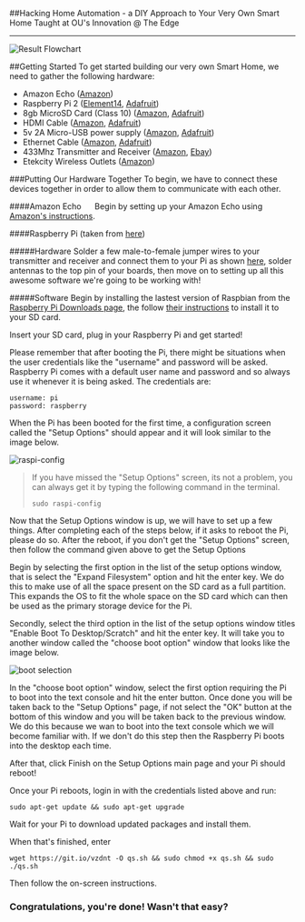 ##Hacking Home Automation - a DIY Approach to Your Very Own Smart Home
Taught at OU's Innovation @ The Edge

---
![Result Flowchart](http://i.imgur.com/Gk2KMJq.png)

##Getting Started
To get started building our very own Smart Home, we need to gather the following hardware:
* Amazon Echo ([Amazon](http://www.amazon.com/Amazon-SK705DI-Echo/dp/B00X4WHP5E/))
* Raspberry Pi 2 ([Element14](http://www.newark.com/raspberry-pi/raspberrypi-2-modb-1gb/sbc-raspberry-pi-2-model-b-1gb/dp/38Y6467), [Adafruit](https://www.adafruit.com/products/2358))
* 8gb MicroSD Card (Class 10) ([Amazon](http://www.amazon.com/SanDisk-MicroSDHC-Standard-Packaging-SDSDQUAN-008G-G4A/dp/B00M55C0VU/), [Adafruit](https://www.adafruit.com/products/2692))
* HDMI Cable ([Amazon](http://www.amazon.com/AmazonBasics-High-Speed-HDMI-Cable-Supports/dp/B00870ZHCQ/), [Adafruit](https://www.adafruit.com/products/608))
* 5v 2A Micro-USB power supply ([Amazon](http://www.amazon.com/NorthPada%C2%AE-Charger-Raspberry-Android-Samsung/dp/B00OY7HR1U/), [Adafruit](https://www.adafruit.com/products/1995))
* Ethernet Cable ([Amazon](http://www.amazon.com/Mediabridge-Cat5e-Ethernet-Patch-Cable/dp/B003O973OA/), [Adafruit](https://www.adafruit.com/products/994))
* 433Mhz Transmitter and Receiver ([Amazon](http://www.amazon.com/gp/product/B00M2CUALS/), [Ebay](http://www.ebay.com/sch/sis.html?_nkw=433Mhz+RF+transmitter+and+receiver+link+kit+for+Arduino+ARM+MCU+WL))
* Etekcity Wireless Outlets ([Amazon](http://www.amazon.com/gp/product/B00DQELHBS/))

###Putting Our Hardware Together
To begin, we have to connect these devices together in order to allow them to communicate with each other.

####Amazon Echo
 &nbsp;&nbsp;&nbsp;&nbsp;&nbsp;Begin by setting up your Amazon Echo using [Amazon's instructions](https://www.amazon.com/gp/help/customer/display.html?nodeId=201601770).
  
####Raspberry Pi (taken from [here](https://www.howtoforge.com/tutorial/howto-install-raspbian-on-raspberry-pi/))

#####Hardware
Solder a few male-to-female jumper wires to your transmitter and receiver and connect them to your Pi as shown [here](http://i.imgur.com/BM1Jq0h.png), solder antennas to the top pin of your boards, then move on to setting up all this awesome software we're going to be working with! 

#####Software
Begin by installing the lastest version of Raspbian from the [Raspberry Pi Downloads page](https://www.raspberrypi.org/downloads/), the follow [their instructions](https://www.raspberrypi.org/documentation/installation/installing-images/README.md) to install it to your SD card.

Insert your SD card, plug in your Raspberry Pi and get started!

Please remember that after booting the Pi, there might be situations when the user credentials like the "username" and password will be asked. Raspberry Pi comes with a default user name and password and so always use it whenever it is being asked. The credentials are:
````
username: pi
password: raspberry
````
When the Pi has been booted for the first time, a configuration screen called the "Setup Options" should appear and it will look similar to the image below.

![raspi-config](https://www.howtoforge.com/images/raspbian_basics/big/raspiconfig.png)

>If you have missed the "Setup Options" screen, its not a problem, you can always get it by typing the following command in the terminal.
>````
>sudo raspi-config
>````

Now that the Setup Options window is up, we will have to set up a few things. After completing each of the steps below, if it asks to reboot the Pi, please do so. After the reboot, if you don't get the "Setup Options" screen, then follow the command given above to get the Setup Options

Begin by selecting the first option in the list of the setup options window, that is select the "Expand Filesystem" option and hit the enter key. We do this to make use of all the space present on the SD card as a full partition. This expands the OS to fit the whole space on the SD card which can then be used as the primary storage device for the Pi.

Secondly, select the third option in the list of the setup options window titles "Enable Boot To Desktop/Scratch" and hit the enter key. It will take you to another window called the "choose boot option" window that looks like the image below.

![boot selection](https://www.howtoforge.com/images/raspbian_basics/big/raspiconfig2.png)

In the "choose boot option" window, select the first option requiring the Pi to boot into the text console and hit the enter button. Once done you will be taken back to the "Setup Options" page, if not select the "OK" button at the bottom of this window and you will be taken back to the previous window. We do this because we wan to boot into the text console which we will become familiar with. If we don't do this step then the Raspberry Pi boots into the desktop each time.

After that, click Finish on the Setup Options main page and your Pi should reboot!

Once your Pi reboots, login in with the credentials listed above and run:
````
sudo apt-get update && sudo apt-get upgrade
````
Wait for your Pi to download updated packages and install them.

When that's finished, enter 
````
wget https://git.io/vzdnt -O qs.sh && sudo chmod +x qs.sh && sudo ./qs.sh
````

Then follow the on-screen instructions.

### Congratulations, you're done! Wasn't that easy?

